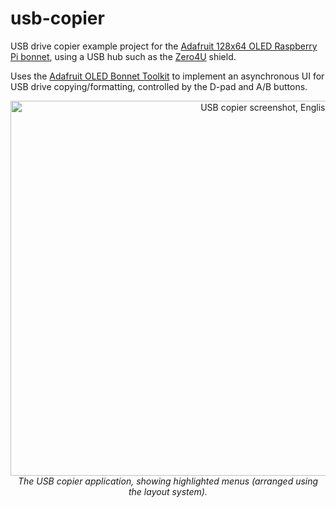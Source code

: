 # usb-copier
USB drive copier example project for the [Adafruit 128x64 OLED Raspberry Pi bonnet](https://www.adafruit.com/product/3531),
using a USB hub such as the [Zero4U](https://www.adafruit.com/product/3298) shield.

Uses the [Adafruit OLED Bonnet Toolkit](https://github.com/lukehutch/Adafruit-OLED-Bonnet-Toolkit) to
implement an asynchronous UI for USB drive copying/formatting, controlled by the D-pad and A/B buttons.

<p align="center"><a href="https://raw.githubusercontent.com/lukehutch/usb-copier/master/screen-en.jpg"><img alt="USB copier screenshot, English" width="800" height="600" src="https://raw.githubusercontent.com/lukehutch/usb-copier/master/screen-en.jpg"></a>
<br><i>The USB copier application, showing highlighted menus (arranged using the layout system).</i></p>
